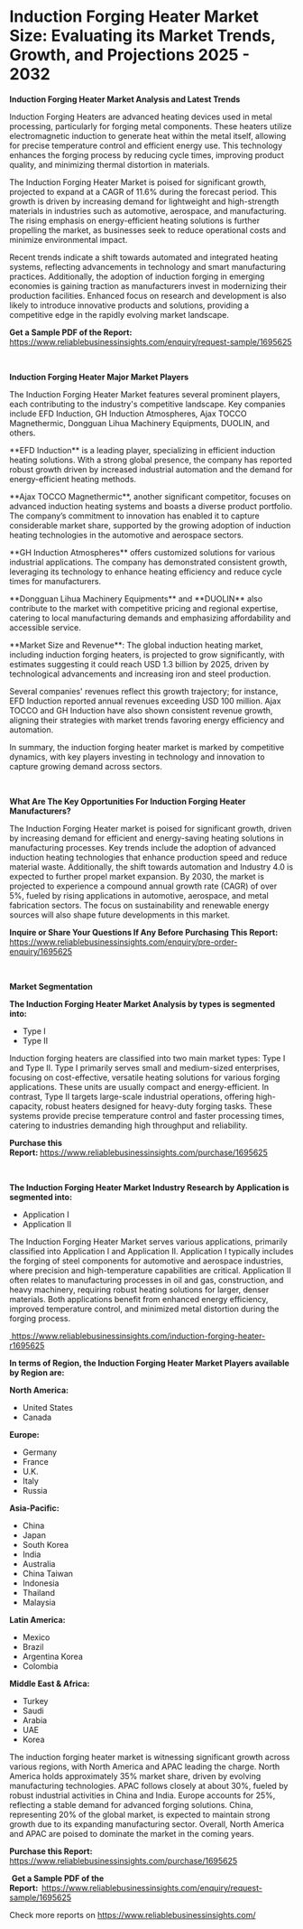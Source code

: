 <p><h1>Induction Forging Heater Market Size: Evaluating its Market Trends, Growth, and Projections 2025 - 2032</h1></p><p><strong>Induction Forging Heater Market Analysis and Latest Trends</strong></p>
<p><p>Induction Forging Heaters are advanced heating devices used in metal processing, particularly for forging metal components. These heaters utilize electromagnetic induction to generate heat within the metal itself, allowing for precise temperature control and efficient energy use. This technology enhances the forging process by reducing cycle times, improving product quality, and minimizing thermal distortion in materials.</p><p>The Induction Forging Heater Market is poised for significant growth, projected to expand at a CAGR of 11.6% during the forecast period. This growth is driven by increasing demand for lightweight and high-strength materials in industries such as automotive, aerospace, and manufacturing. The rising emphasis on energy-efficient heating solutions is further propelling the market, as businesses seek to reduce operational costs and minimize environmental impact.</p><p>Recent trends indicate a shift towards automated and integrated heating systems, reflecting advancements in technology and smart manufacturing practices. Additionally, the adoption of induction forging in emerging economies is gaining traction as manufacturers invest in modernizing their production facilities. Enhanced focus on research and development is also likely to introduce innovative products and solutions, providing a competitive edge in the rapidly evolving market landscape.</p></p>
<p><strong>Get a Sample PDF of the Report:&nbsp;</strong> <a href="https://www.reliablebusinessinsights.com/enquiry/request-sample/1695625?utm_campaign=3131&utm_medium=2&utm_source=Github&utm_content=ia&utm_term=27032025&utm_id=induction-forging-heater">https://www.reliablebusinessinsights.com/enquiry/request-sample/1695625</a></p>
<p>&nbsp;</p>
<p><strong>Induction Forging Heater Major Market Players</strong></p>
<p><p>The Induction Forging Heater Market features several prominent players, each contributing to the industry's competitive landscape. Key companies include EFD Induction, GH Induction Atmospheres, Ajax TOCCO Magnethermic, Dongguan Lihua Machinery Equipments, DUOLIN, and others. </p><p>**EFD Induction** is a leading player, specializing in efficient induction heating solutions. With a strong global presence, the company has reported robust growth driven by increased industrial automation and the demand for energy-efficient heating methods.</p><p>**Ajax TOCCO Magnethermic**, another significant competitor, focuses on advanced induction heating systems and boasts a diverse product portfolio. The company’s commitment to innovation has enabled it to capture considerable market share, supported by the growing adoption of induction heating technologies in the automotive and aerospace sectors.</p><p>**GH Induction Atmospheres** offers customized solutions for various industrial applications. The company has demonstrated consistent growth, leveraging its technology to enhance heating efficiency and reduce cycle times for manufacturers. </p><p>**Dongguan Lihua Machinery Equipments** and **DUOLIN** also contribute to the market with competitive pricing and regional expertise, catering to local manufacturing demands and emphasizing affordability and accessible service.</p><p>**Market Size and Revenue**: The global induction heating market, including induction forging heaters, is projected to grow significantly, with estimates suggesting it could reach USD 1.3 billion by 2025, driven by technological advancements and increasing iron and steel production. </p><p>Several companies' revenues reflect this growth trajectory; for instance, EFD Induction reported annual revenues exceeding USD 100 million. Ajax TOCCO and GH Induction have also shown consistent revenue growth, aligning their strategies with market trends favoring energy efficiency and automation.</p><p>In summary, the induction forging heater market is marked by competitive dynamics, with key players investing in technology and innovation to capture growing demand across sectors.</p></p>
<p>&nbsp;</p>
<p><strong>What Are The Key Opportunities For Induction Forging Heater Manufacturers?</strong></p>
<p><p>The Induction Forging Heater market is poised for significant growth, driven by increasing demand for efficient and energy-saving heating solutions in manufacturing processes. Key trends include the adoption of advanced induction heating technologies that enhance production speed and reduce material waste. Additionally, the shift towards automation and Industry 4.0 is expected to further propel market expansion. By 2030, the market is projected to experience a compound annual growth rate (CAGR) of over 5%, fueled by rising applications in automotive, aerospace, and metal fabrication sectors. The focus on sustainability and renewable energy sources will also shape future developments in this market.</p></p>
<p><strong>Inquire or Share Your Questions If Any Before Purchasing This Report:</strong> <a href="https://www.reliablebusinessinsights.com/enquiry/pre-order-enquiry/1695625?utm_campaign=3131&utm_medium=2&utm_source=Github&utm_content=ia&utm_term=27032025&utm_id=induction-forging-heater">https://www.reliablebusinessinsights.com/enquiry/pre-order-enquiry/1695625</a></p>
<p>&nbsp;</p>
<p><strong>Market Segmentation</strong></p>
<p><strong>The Induction Forging Heater Market Analysis by types is segmented into:</strong></p>
<p><ul><li>Type I</li><li>Type II</li></ul></p>
<p><p>Induction forging heaters are classified into two main market types: Type I and Type II. Type I primarily serves small and medium-sized enterprises, focusing on cost-effective, versatile heating solutions for various forging applications. These units are usually compact and energy-efficient. In contrast, Type II targets large-scale industrial operations, offering high-capacity, robust heaters designed for heavy-duty forging tasks. These systems provide precise temperature control and faster processing times, catering to industries demanding high throughput and reliability.</p></p>
<p><strong>Purchase this Report:&nbsp;</strong><a href="https://www.reliablebusinessinsights.com/purchase/1695625?utm_campaign=3131&utm_medium=2&utm_source=Github&utm_content=ia&utm_term=27032025&utm_id=induction-forging-heater">https://www.reliablebusinessinsights.com/purchase/1695625</a></p>
<p>&nbsp;</p>
<p><strong>The Induction Forging Heater Market Industry Research by Application is segmented into:</strong></p>
<p><ul><li>Application I</li><li>Application II</li></ul></p>
<p><p>The Induction Forging Heater Market serves various applications, primarily classified into Application I and Application II. Application I typically includes the forging of steel components for automotive and aerospace industries, where precision and high-temperature capabilities are critical. Application II often relates to manufacturing processes in oil and gas, construction, and heavy machinery, requiring robust heating solutions for larger, denser materials. Both applications benefit from enhanced energy efficiency, improved temperature control, and minimized metal distortion during the forging process.</p></p>
<p><a href="https://www.reliablebusinessinsights.com/induction-forging-heater-r1695625?utm_campaign=3131&utm_medium=2&utm_source=Github&utm_content=ia&utm_term=27032025&utm_id=induction-forging-heater">&nbsp;https://www.reliablebusinessinsights.com/induction-forging-heater-r1695625</a></p>
<p><strong>In terms of Region, the Induction Forging Heater Market Players available by Region are:</strong></p>
<p>
    <p> <strong> North America: </strong>
        <ul>
            <li>United States</li>
            <li>Canada</li>
        </ul>
        </p> 
    <p> <strong> Europe: </strong>
        <ul>
            <li>Germany</li>
            <li>France</li>
            <li>U.K.</li>
            <li>Italy</li>
            <li>Russia</li>
        </ul>
        </p> 
    <p> <strong> Asia-Pacific: </strong>
        <ul>
            <li>China</li>
            <li>Japan</li>
            <li>South Korea</li>
            <li>India</li>
            <li>Australia</li>
            <li>China Taiwan</li>
            <li>Indonesia</li>
            <li>Thailand</li>
            <li>Malaysia</li>
        </ul>
        </p> 
    <p> <strong> Latin America: </strong>
        <ul>
            <li>Mexico</li>
            <li>Brazil</li>
            <li>Argentina Korea</li>
            <li>Colombia</li>
        </ul>
        </p> 
    <p> <strong> Middle East & Africa: </strong>
        <ul>
            <li>Turkey</li>
            <li>Saudi</li>
            <li>Arabia</li>
            <li>UAE</li>
            <li>Korea</li>
        </ul>
    </p>
    </p>
<p><p>The induction forging heater market is witnessing significant growth across various regions, with North America and APAC leading the charge. North America holds approximately 35% market share, driven by evolving manufacturing technologies. APAC follows closely at about 30%, fueled by robust industrial activities in China and India. Europe accounts for 25%, reflecting a stable demand for advanced forging solutions. China, representing 20% of the global market, is expected to maintain strong growth due to its expanding manufacturing sector. Overall, North America and APAC are poised to dominate the market in the coming years.</p></p>
<p><strong>Purchase this Report: </strong><a href="https://www.reliablebusinessinsights.com/purchase/1695625?utm_campaign=3131&utm_medium=2&utm_source=Github&utm_content=ia&utm_term=27032025&utm_id=induction-forging-heater">https://www.reliablebusinessinsights.com/purchase/1695625</a></p>
<p>&nbsp;<strong>Get a Sample PDF of the Report:&nbsp;&nbsp;</strong><a href="https://www.reliablebusinessinsights.com/enquiry/request-sample/1695625?utm_campaign=3131&utm_medium=2&utm_source=Github&utm_content=ia&utm_term=27032025&utm_id=induction-forging-heater">https://www.reliablebusinessinsights.com/enquiry/request-sample/1695625</a></p>
<p><strong></strong></p>
<p>Check more reports on <a href="https://www.reliablebusinessinsights.com/?utm_campaign=3131&utm_medium=2&utm_source=Github&utm_content=ia&utm_term=27032025&utm_id=induction-forging-heater">https://www.reliablebusinessinsights.com/</a></p>